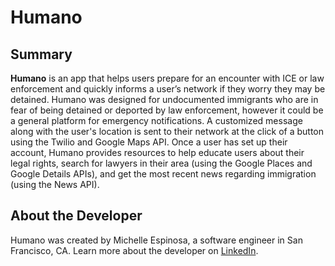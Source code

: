 # Humano

## Summary

**Humano** is an app that helps users prepare for an encounter with ICE or law enforcement and quickly informs a user’s network if they worry they may be detained. Humano was designed for undocumented immigrants who are in fear of being detained or deported by law enforcement, however it could be a general platform for emergency notifications. A customized message along with the user's location is sent to their network at the click of a button using the Twilio and Google Maps API. Once a user has set up their account, Humano provides resources to help educate users about their legal rights,  search for lawyers in their area (using the Google Places and Google Details APIs), and get the most recent news regarding immigration (using the News API).

## About the Developer

Humano was created by Michelle Espinosa, a software engineer in San Francisco, CA. Learn more about the developer on [LinkedIn](https://www.linkedin.com/in/michelle-espinosa/).
